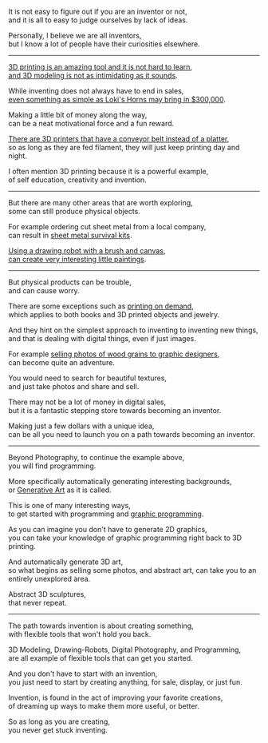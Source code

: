 It is not easy to figure out if you are an inventor or not,\
and it is all to easy to judge ourselves by lack of ideas.

Personally, I believe we are all inventors,\
but I know a lot of people have their curiosities elsewhere.

---

[3D printing is an amazing tool and it is not hard to learn](https://www.youtube.com/watch?v=03uoodl3mb8),\
[and 3D modeling is not as intimidating as it sounds](https://www.youtube.com/watch?v=TPrnSACiTJ4\&list=PLexwJr_iILK7IkuhEeAYeN7aLV5AAXKa-).

While inventing does not always have to end in sales,\
[even something as simple as Loki's Horns may bring in $300,000](https://www.etsy.com/listing/980726073/golden-trickster-crown-made-in-us-diy).

Making a little bit of money along the way,\
can be a neat motivational force and a fun reward.

[There are 3D printers that have a conveyor belt instead of a platter](https://www.youtube.com/watch?v=iKQ3apn5lbQ),\
so as long as they are fed filament, they will just keep printing day and night.

I often mention 3D printing because it is a powerful example,\
of self education, creativity and invention.

---

But there are many other areas that are worth exploring,\
some can still produce physical objects.

For example ordering cut sheet metal from a local company,\
can result in [sheet metal survival kits](https://www.amazon.com/Survival-Card-Multitool-Bushcraft-Giftable/dp/B08NT2J34M/).

[Using a drawing robot with a brush and canvas](https://www.amazon.com/Router-Drawing-Plotter-Writing-Working/dp/B081B6VZYH),\
[can create very interesting little paintings](https://www.youtube.com/watch?v=8Uo6zFwSO78).

---

But physical products can be trouble,\
and can cause worry.

There are some exceptions such as [printing on demand](https://www.youtube.com/watch?v=qDySIHVt6zA),\
which applies to both books and 3D printed objects and jewelry.

And they hint on the simplest approach to inventing to inventing new things,\
and that is dealing with digital things, even if just images.

For example [selling photos of wood grains to graphic designers](https://creativemarket.com/search?q=wood+textures\&categoryIDs=1),\
can become quite an adventure.

You would need to search for beautiful textures,\
and just take photos and share and sell.

There may not be a lot of money in digital sales,\
but it is a fantastic stepping store towards becoming an inventor.

Making just a few dollars with a unique idea,\
can be all you need to launch you on a path towards becoming an inventor.

---

Beyond Photography, to continue the example above,\
you will find programming.

More specifically automatically generating interesting backgrounds,\
or [Generative Art](https://www.youtube.com/watch?v=5R9eywArFTE) as it is called.

This is one of many interesting ways,\
to get started with programming and [graphic programming](https://www.youtube.com/watch?v=8j0UDiN7my4\&list=PLglp04UYZK_PrN6xWo_nJ-8kzyXDyFUwi).

As you can imagine you don't have to generate 2D graphics,\
you can take your knowledge of graphic programming right back to 3D printing.

And automatically generate 3D art,\
so what begins as selling some photos, and abstract art, can take you to an entirely unexplored area.

Abstract 3D sculptures,\
that never repeat.

---

The path towards invention is about creating something,\
with flexible tools that won't hold you back.

3D Modeling, Drawing-Robots, Digital Photography, and Programming,\
are all example of flexible tools that can get you started.

And you don't have to start with an invention,\
you just need to start by creating anything, for sale, display, or just fun.

Invention, is found in the act of improving your favorite creations,\
of dreaming up ways to make them more useful, or better.

So as long as you are creating,\
you never get stuck inventing.
